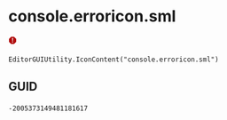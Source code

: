 # console.erroricon.sml
![](/img/console.erroricon.sml.png)

``` CSharp
EditorGUIUtility.IconContent("console.erroricon.sml")
```
## GUID
```
-2005373149481181617
```
